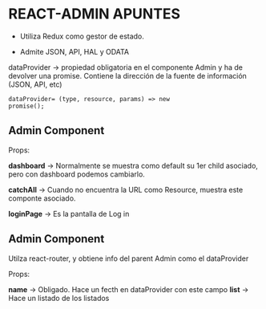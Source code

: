 <h1>REACT-ADMIN APUNTES</h1>

* Utiliza Redux como gestor de estado.

* Admite JSON, API, HAL y ODATA

dataProvider -> propiedad obligatoria en el componente Admin y ha de devolver una promise. Contiene la dirección de la fuente de información (JSON, API, etc)

<code>dataProvider= (type, resource, params) => new promise();</code>

<h2>Admin Component </h2>

Props:

<b>dashboard</b> -> Normalmente se muestra como default su 1er child asociado, pero con dashboard podemos cambiarlo.

<b>catchAll</b> -> Cuando no encuentra la URL como Resource, muestra este componte asociado.

<b>loginPage</b> -> Es la pantalla de Log in

<h2>Admin Component </h2>

Utilza react-router, y obtiene info del parent Admin como el dataProvider

Props:

<b>name</b> -> Obligado. Hace un fecth en dataProvider con este campo
<b>list</b> -> Hace un listado de los listados
